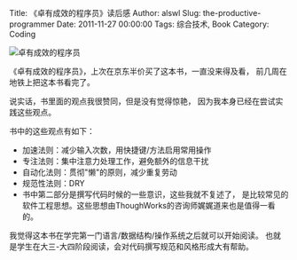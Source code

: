 Title: 《卓有成效的程序员》读后感
Author: alswl
Slug: the-productive-programmer
Date: 2011-11-27 00:00:00
Tags: 综合技术, Book
Category: Coding

![卓有成效的程序员](http://upload.log4d.com/upload_dropbox/201111/s3668809.jpg)

《卓有成效的程序员》，上次在京东半价买了这本书，一直没来得及看， 前几周在地铁上把这本书看完了。

说实话，书里面的观点我很赞同，但是没有觉得惊艳， 因为我本身已经在尝试实践这些观点。

书中的这些观点有如下：

  * 加速法则：减少输入次数，用快捷键/方法启用常用操作
  * 专注法则：集中注意力处理工作，避免额外的信息干扰
  * 自动化法则：贯彻"懒"的原则，减少重复劳动
  * 规范性法则：DRY
  * 书中第二部分是撰写代码时候的一些意识，这些我就不复述了， 是比较常见的软件工程思想。这些思想由ThoughWorks的咨询师娓娓道来也是值得一看的。

我觉得这本书在学完第一门语言/数据结构/操作系统之后就可以开始阅读。 也就是学生在大三-大四阶段阅读，会对代码撰写规范和风格形成大有帮助。

